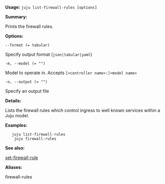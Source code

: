 **Usage:** `juju list-firewall-rules [options]`

**Summary:**

Prints the firewall rules.

**Options:**

`--format (= tabular)`

Specify output format (`json|tabular|yaml`)

`-m, --model (= "")`

Model to operate in. Accepts `[<controller name>:]<model name>`

`-o, --output (= "")`

Specify an output file

**Details:**

Lists the firewall rules which control ingress to well known services within a Juju model.

**Examples:**

       juju list-firewall-rules
        juju firewall-rules
**See also:**

[set-firewall-rule](https://discourse.jujucharms.com/t/command-set-firewall-rule/1811)

**Aliases:**

firewall-rules
